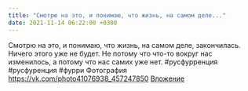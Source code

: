 ```yaml
---
title: "Смотрю на это, и понимаю, что жизнь, на самом деле..."
date: 2021-11-14 06:22:00 +0300
---
```


Смотрю на это, и понимаю, что жизнь, на самом деле, закончилась. Ничего этого уже не будет. Не потому что что-то вокруг нас изменилось, а потому что нас самих уже нет.
#русфурренция #русфуренция #фурри
Фотография
<a class="vk-attach" href="https://vk.com/photo41076938_457247850">https://vk.com/photo41076938_457247850</a>
<a class="vk-attach" href="https://vk.com/photo41076938_457247850">Вложение</a>
